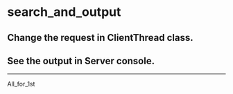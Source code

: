 # search_and_output

## Change the request in ClientThread class.

## See the output in Server console.

______________________________________________
All_for_1st
